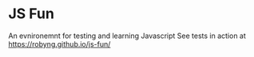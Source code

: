 # JS Fun
An evnironemnt for testing and learning Javascript 
See tests in action at<a href="https://robyng.github.io/js-fun/" target="_blank"> https://robyng.github.io/js-fun/</a>
